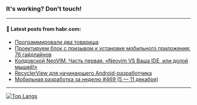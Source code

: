 ### It's working? Don't touch!

---
<!--
#### 🛠️ Technical stack:

![C++](https://img.shields.io/badge/C++-informational?logo=c%2B%2B&style=flat&logoColor=white&color=9C033A)
![Java](https://img.shields.io/badge/Java-informational?logo=java&style=flat&logoColor=white&color=007396)
![Kotlin](https://img.shields.io/badge/Kotlin-informational?logo=Kotlin&style=flat&logoColor=white&color=0095D5)
![JS](https://img.shields.io/badge/JS-informational?logo=javaScript&style=flat&logoColor=black&color=F7Df1E) <br>
![HTML5](https://img.shields.io/badge/HTML5-informational?logo=html5&style=flat&logoColor=white&color=E34F26)
![CSS3](https://img.shields.io/badge/CSS3-informational?logo=css3&style=flat&logoColor=white&color=157286)
![Sass](https://img.shields.io/badge/Saas-informational?logo=sass&style=flat&logoColor=white&color=hotpink)
![PHP](https://img.shields.io/badge/PHP-informational?logo=php&style=flat&logoColor=white&color=777BB4) <br>
![WebPAck](https://img.shields.io/badge/WebPack-informational?logo=webPack&style=flat&logoColor=white&color=FF6F00)
![Bootstrap](https://img.shields.io/badge/Bootstrap-informational?logo=Bootstrap&style=flat&logoColor=white&color=7952B3)
![MySQL](https://img.shields.io/badge/MySQL-informational?logo=MySQL&style=flat&logoColor=white&color=00f) <br>
![NodeJS](https://img.shields.io/badge/NodeJS-informational?logo=node.js&style=flat&logoColor=white&color=43853D)
![Spring](https://img.shields.io/badge/Spring-informational?logo=Spring&style=flat&logoColor=white&color=0A9EDC)
![Angular](https://img.shields.io/badge/Vue-informational?logo=vue.js&style=flat&logoColor=white&color=red)
![Git](https://img.shields.io/badge/Git-informational?logo=git&style=flat&logoColor=white&color=darkorange)

___
-->

#### 💬 Latest posts from habr.com:

<!-- BLOG-POST-LIST:START -->
- [Программировали два товарища](https://habr.com/ru/post/705106/?utm_source=habrahabr&utm_medium=rss&utm_campaign=705106)
- [Проектируем блок с призывом к установке мобильного приложения: 76 гайдлайнов](https://habr.com/ru/post/705092/?utm_source=habrahabr&utm_medium=rss&utm_campaign=705092)
- [Колдовской NeoVIM. Часть первая. «Neovim VS Ваша IDE, или долой мышей!»](https://habr.com/ru/post/705090/?utm_source=habrahabr&utm_medium=rss&utm_campaign=705090)
- [RecyclerView для начинающего Android-разработчика](https://habr.com/ru/post/705064/?utm_source=habrahabr&utm_medium=rss&utm_campaign=705064)
- [Мобильная разработка за неделю #469 &lpar;5 — 11 декабря&rpar;](https://habr.com/ru/post/705006/?utm_source=habrahabr&utm_medium=rss&utm_campaign=705006)
<!-- BLOG-POST-LIST:END -->

---

[![Top Langs](https://github-readme-stats.vercel.app/api/top-langs/?username=zloylis&layout=compact&hide_border=true&theme=dracula)](https://github.com/zloylis)
